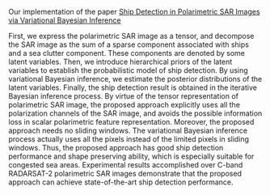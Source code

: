 Our implementation of the paper [Ship Detection in Polarimetric SAR Images via Variational Bayesian Inference](https://ieeexplore.ieee.org/stamp/stamp.jsp?tp=&arnumber=7898790)

First, we express the polarimetric SAR image as a tensor, and decompose the SAR image as the sum of a sparse component associated with ships and a sea clutter component. These components are denoted by some latent variables. Then, we introduce hierarchical priors of the latent variables to establish the probabilistic model of ship detection. By using
variational Bayesian inference, we estimate the posterior distributions of the latent variables. Finally, the ship detection result is
obtained in the iterative Bayesian inference process. By virtue of
the tensor representation of polarimetric SAR image, the proposed
approach explicitly uses all the polarization channels of the SAR
image, and avoids the possible information loss in scalar polarimetric feature representation. Moreover, the proposed approach
needs no sliding windows. The variational Bayesian inference process actually uses all the pixels instead of the limited pixels in sliding
windows. Thus, the proposed approach has good ship detection performance and shape preserving ability, which is especially suitable
for congested sea areas. Experimental results accomplished over
C-band RADARSAT-2 polarimetric SAR images demonstrate that
the proposed approach can achieve state-of-the-art ship detection
performance.
